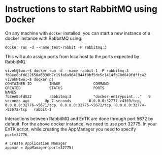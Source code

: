 # Instructions to start RabbitMQ using Docker

On any machine with ```docker``` installed, you can start a new instance of a
docker instance with RabbitMQ using:

```
docker run -d --name test-rabbit -P rabbitmq:3
```

This will auto assign ports from localhost to the ports expected by RabbitMQ.

```
vivek@two:~$ docker run -d --name rabbit-1 -P rabbitmq:3
fb8ee8bfd822656a6338b7c19fa6a9641944f8bf5de5c1414fb78d049fdffc42
vivek@two:~$ docker ps
CONTAINER ID        IMAGE               COMMAND                  CREATED             STATUS              PORTS                                                                                                 NAMES
fb8ee8bfd822        rabbitmq:3          "docker-entrypoint..."   9 seconds ago       Up 7 seconds        0.0.0.0:32777->4369/tcp, 0.0.0.0:32776->5671/tcp, 0.0.0.0:32775->5672/tcp, 0.0.0.0:32774->25672/tcp   rabbit-1
```

Interactions between RabbitMQ and EnTK are done through port 5672 by default. For the above docker instance, we need
to use port 32775. In your EnTK script, while creating the AppManager you need to specify ```port=32776```.

```
# Create Application Manager
appman = AppManager(port=32775)
```
